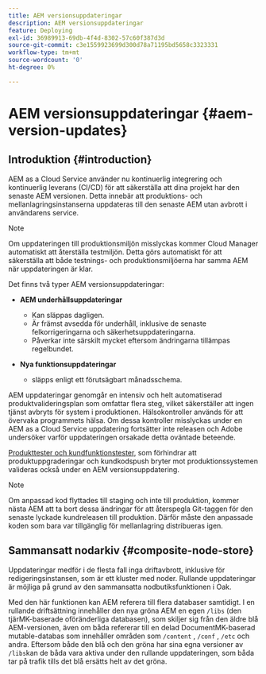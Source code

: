 ```yaml
---
title: AEM versionsuppdateringar
description: AEM versionsuppdateringar
feature: Deploying
exl-id: 36989913-69db-4f4d-8302-57c60f387d3d
source-git-commit: c3e1559923699d300d78a71195bd5658c3323331
workflow-type: tm+mt
source-wordcount: '0'
ht-degree: 0%

---
```



# AEM versionsuppdateringar {#aem-version-updates}

## Introduktion {#introduction}

AEM as a Cloud Service använder nu kontinuerlig integrering och kontinuerlig leverans (CI/CD) för att säkerställa att dina projekt har den senaste AEM versionen. Detta innebär att produktions- och mellanlagringsinstanserna uppdateras till den senaste AEM utan avbrott i användarens service.

>[!NOTE]
>
>Om uppdateringen till produktionsmiljön misslyckas kommer Cloud Manager automatiskt att återställa testmiljön. Detta görs automatiskt för att säkerställa att både testnings- och produktionsmiljöerna har samma AEM när uppdateringen är klar.

Det finns två typer AEM versionsuppdateringar:

* **AEM underhållsuppdateringar**

   * Kan släppas dagligen.
   * Är främst avsedda för underhåll, inklusive de senaste felkorrigeringarna och säkerhetsuppdateringarna.
   * Påverkar inte särskilt mycket eftersom ändringarna tillämpas regelbundet.

* **Nya funktionsuppdateringar**

   * släpps enligt ett förutsägbart månadsschema.

AEM uppdateringar genomgår en intensiv och helt automatiserad produktvalideringsplan som omfattar flera steg, vilket säkerställer att ingen tjänst avbryts för system i produktionen. Hälsokontroller används för att övervaka programmets hälsa. Om dessa kontroller misslyckas under en AEM as a Cloud Service uppdatering fortsätter inte releasen och Adobe undersöker varför uppdateringen orsakade detta oväntade beteende.

[Produkttester och kundfunktionstester,](/help/implementing/cloud-manager/overview-test-results.md#functional-testing) som förhindrar att produktuppgraderingar och kundkodspush bryter mot produktionssystemen valideras också under en AEM versionsuppdatering.

>[!NOTE]
>
>Om anpassad kod flyttades till staging och inte till produktion, kommer nästa AEM att ta bort dessa ändringar för att återspegla Git-taggen för den senaste lyckade kundreleasen till produktion. Därför måste den anpassade koden som bara var tillgänglig för mellanlagring distribueras igen.

## Sammansatt nodarkiv {#composite-node-store}

Uppdateringar medför i de flesta fall inga driftavbrott, inklusive för redigeringsinstansen, som är ett kluster med noder. Rullande uppdateringar är möjliga på grund av den sammansatta nodbutiksfunktionen i Oak.

Med den här funktionen kan AEM referera till flera databaser samtidigt. I en rullande driftsättning innehåller den nya gröna AEM en egen `/libs` (den tjärMK-baserade oföränderliga databasen), som skiljer sig från den äldre blå AEM-versionen, även om båda refererar till en delad DocumentMK-baserad mutable-databas som innehåller områden som `/content` , `/conf` , `/etc` och andra. Eftersom både den blå och den gröna har sina egna versioner av `/libs`kan de båda vara aktiva under den rullande uppdateringen, som båda tar på trafik tills det blå ersätts helt av det gröna.
